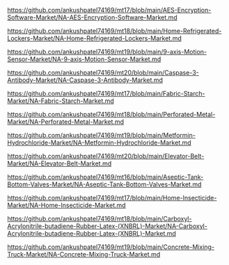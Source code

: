 <p><a href="https://github.com/ankushpatel74169/mt17/blob/main/AES-Encryption-Software-Market/NA-AES-Encryption-Software-Market.md">https://github.com/ankushpatel74169/mt17/blob/main/AES-Encryption-Software-Market/NA-AES-Encryption-Software-Market.md</a></p><p><a href="https://github.com/ankushpatel74169/mt18/blob/main/Home-Refrigerated-Lockers-Market/NA-Home-Refrigerated-Lockers-Market.md">https://github.com/ankushpatel74169/mt18/blob/main/Home-Refrigerated-Lockers-Market/NA-Home-Refrigerated-Lockers-Market.md</a></p><p><a href="https://github.com/ankushpatel74169/mt19/blob/main/9-axis-Motion-Sensor-Market/NA-9-axis-Motion-Sensor-Market.md">https://github.com/ankushpatel74169/mt19/blob/main/9-axis-Motion-Sensor-Market/NA-9-axis-Motion-Sensor-Market.md</a></p><p><a href="https://github.com/ankushpatel74169/mt20/blob/main/Caspase-3-Antibody-Market/NA-Caspase-3-Antibody-Market.md">https://github.com/ankushpatel74169/mt20/blob/main/Caspase-3-Antibody-Market/NA-Caspase-3-Antibody-Market.md</a></p><p><a href="https://github.com/ankushpatel74169/mt17/blob/main/Fabric-Starch-Market/NA-Fabric-Starch-Market.md">https://github.com/ankushpatel74169/mt17/blob/main/Fabric-Starch-Market/NA-Fabric-Starch-Market.md</a></p><p><a href="https://github.com/ankushpatel74169/mt18/blob/main/Perforated-Metal-Market/NA-Perforated-Metal-Market.md">https://github.com/ankushpatel74169/mt18/blob/main/Perforated-Metal-Market/NA-Perforated-Metal-Market.md</a></p><p><a href="https://github.com/ankushpatel74169/mt19/blob/main/Metformin-Hydrochloride-Market/NA-Metformin-Hydrochloride-Market.md">https://github.com/ankushpatel74169/mt19/blob/main/Metformin-Hydrochloride-Market/NA-Metformin-Hydrochloride-Market.md</a></p><p><a href="https://github.com/ankushpatel74169/mt20/blob/main/Elevator-Belt-Market/NA-Elevator-Belt-Market.md">https://github.com/ankushpatel74169/mt20/blob/main/Elevator-Belt-Market/NA-Elevator-Belt-Market.md</a></p><p><a href="https://github.com/ankushpatel74169/mt16/blob/main/Aseptic-Tank-Bottom-Valves-Market/NA-Aseptic-Tank-Bottom-Valves-Market.md">https://github.com/ankushpatel74169/mt16/blob/main/Aseptic-Tank-Bottom-Valves-Market/NA-Aseptic-Tank-Bottom-Valves-Market.md</a></p><p><a href="https://github.com/ankushpatel74169/mt17/blob/main/Home-Insecticide-Market/NA-Home-Insecticide-Market.md">https://github.com/ankushpatel74169/mt17/blob/main/Home-Insecticide-Market/NA-Home-Insecticide-Market.md</a></p><p><a href="https://github.com/ankushpatel74169/mt18/blob/main/Carboxyl-Acrylonitrile-butadiene-Rubber-Latex-(XNBRL)-Market/NA-Carboxyl-Acrylonitrile-butadiene-Rubber-Latex-(XNBRL)-Market.md">https://github.com/ankushpatel74169/mt18/blob/main/Carboxyl-Acrylonitrile-butadiene-Rubber-Latex-(XNBRL)-Market/NA-Carboxyl-Acrylonitrile-butadiene-Rubber-Latex-(XNBRL)-Market.md</a></p><p><a href="https://github.com/ankushpatel74169/mt19/blob/main/Concrete-Mixing-Truck-Market/NA-Concrete-Mixing-Truck-Market.md">https://github.com/ankushpatel74169/mt19/blob/main/Concrete-Mixing-Truck-Market/NA-Concrete-Mixing-Truck-Market.md</a></p>
